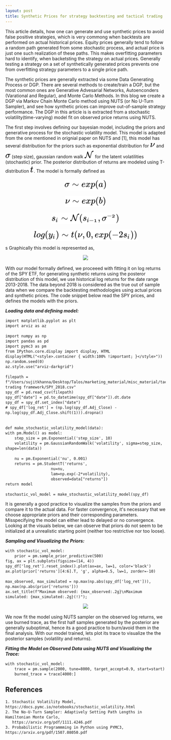 ```yaml
---
layout: post
title: Synthetic Prices for strategy backtesting and tactical trading
---
```


This article details, how one can generate and use synthetic prices to avoid false positive strategies, which is very commong when backtests are performed on actual historical prices. Equity prices generally tend to follow a random path generated from some stochastic process, and actual price is just one such realization of these paths. This makes overfitting parameters hard to identify, when backetsting the strategy on actual prices. Generally testing a strategy on a set of synthetically generated prices prevents one from overfitting strategy parameters to a single price path. 

The synthetic prices are generally extracted via some Data Generating Process or DGP. There are several methods to create/train a DGP, but the most common ones are Generative Advesarial Networks, Autoenconders (Varational and Regular), and Monte Carlo Methods. In this blog we create a DGP via Markov Chain Monte Carlo method using NUTS (or No U-Turn Sampler), and see how synthetic prices can improve out-of-sample strategy performance. The DGP in this article is is extracted from a stochastic volatility(time-varying) model fit on observed price returns using NUTS.

The first step involves defining our bayesian model, including the priors and generative process for the stochastic volatility model. This model is adapted from the one mentioned in orignial paper on NUTS and [1], this model has several distribution for the priors such as exponential distribution for <!-- $\nu$ --> <img style="transform: translateY(0.25em);" src="../svg/ugoBluQfTa.svg"/> and <!-- $\sigma$ --> <img style="transform: translateY(0.25em);" src="../svg/gpiPAzINaV.svg"/> (step size), gaussian random walk <!-- $\mathcal{N}$ --> <img style="transform: translateY(0.25em);" src="../svg/OnDwaYF0q7.svg"/> for the latent volatilities (stochastic) prior. The posterior distribution of returns are modeled using T-distribution <!-- $t$ --> <img style="transform: translateY(0.25em);" src="../svg/DNUlVb8IYt.svg"/>. The model is formally defined as <br/>

<!-- $\sigma \sim exp(a)$ --> <p align="center"><img  style="transform: translateY(0.25em);" src="../svg/F1w77g6nis.svg"/></p>
<!-- $\nu \sim exp(b)$ --> <p align="center"><img style="transform: translateY(0.25em);" src="../svg/7K86ZgtUlH.svg"/></p>
<!-- $s_{i} \sim \mathcal{N( s_{i-1}, \sigma^{-2})}$ --> <p align="center"><img style="transform: translateY(0.25em);" src="../svg/taaq159L8J.svg"/></p>

<!-- $log(y_{i}) \sim t(\nu, 0, exp(-2s_{i}))$ --><p align="center"> <img style="transform: translateY(0.25em);" src="../svg/ATfaCOQF8Q.svg"/></p>
s
Graphically this model is represented as, </br>

<p align="center"><img src="https://user-images.githubusercontent.com/71300644/93732430-4c7f3b80-fb9f-11ea-8a80-e36d7fb4a89c.png" height="200"></p>

With our model formally defined, we proceeed with fitting it on log returns of the SPY ETF, for generating synthetic returns using the posteror distribution of this model, we use historical log returns for the date range 2013-2018. The data beyond 2018 is considered as the true out of sample data when we compare the backtesting methodologies using actual prices and synthetic prices.
The code snippet below read the SPY prices, and defines the models with the priors.

***Loading data and defining model:***

    import matplotlib.pyplot as plt
    import arviz as az

    import numpy as np
    import pandas as pd
    import pymc3 as pm
    from IPython.core.display import display, HTML
    display(HTML("<style>.container { width:100% !important; }</style>"))
    np.random.seed(0)
    az.style.use("arviz-darkgrid")

    filepath = f"/Users/sujitkhanna/Desktop/Talos/marketing_material/misc_material/tactical trading framework/SPY_2018.csv"
    spy_df = pd.read_csv(filepath)
    spy_df["date"] = pd.to_datetime(spy_df["date"]).dt.date
    spy_df = spy_df.set_index("date")
    # spy_df['log_ret'] = (np.log(spy_df.Adj_Close) - np.log(spy_df.Adj_Close.shift(1))).dropna()


    def make_stochastic_volatility_model(data):
    with pm.Model() as model:
        step_size = pm.Exponential('step_size', 10)
        volatility = pm.GaussianRandomWalk('volatility', sigma=step_size, shape=len(data))
        
        nu = pm.Exponential('nu', 0.001)
        returns = pm.StudentT('returns',
                        nu=nu,
                        lam=np.exp(-2*volatility),
                        observed=data["returns"])
    return model

    stochastic_vol_model = make_stochastic_volatility_model(spy_df)

It is generally a good practice to visualize the samples from the priors and compare it to the actual data. For faster convergence, it's necessary that we choose appropriate priors and their corresponding parameters. Misspecifying the model can either lead to delayed or no convergence. Looking at the visuals below, we can observe that priors do not seem to be initialized at a unrealistic starting point (neither too restrictive nor too loose).

***Sampling and Visualizing the Priors:***

    with stochastic_vol_model:
        prior = pm.sample_prior_predictive(500)
    fig, ax = plt.subplots(figsize=(14, 4))
    spy_df['log_ret'].reset_index().plot(ax=ax, lw=1, color='black')
    ax.plot(prior['returns'][4:6].T, 'g', alpha=0.5, lw=1, zorder=-10)

    max_observed, max_simulated = np.max(np.abs(spy_df['log_ret'])), np.max(np.abs(prior['returns']))
    ax.set_title(f"Maximum observed: {max_observed:.2g}\nMaximum simulated: {max_simulated:.2g}(!)");

<p align="center"><img src="https://user-images.githubusercontent.com/71300644/93733376-1fcd2300-fba3-11ea-8b70-13a8bb60d4a9.png" height="200"></p>


We now fit the model using NUTS sampler on the observed log returns, we use burned trace, as the first half samples generated by the posterior are generally suboptimal, hence its a good practice to burn/avoid them in the final analysis. With our model trained, lets plot its trace to visualize the the posterior samples (volatility and returns).

***Fitting the Model on Observed Data using NUTS and Visualizing the Trace:***

    with stochastic_vol_model:
        trace = pm.sample(2000, tune=8000, target_accept=0.9, start=start)
        burned_trace = trace[4000:]










## References ##
    1. Stochastic Volatility Model, https://docs.pymc.io/notebooks/stochastic_volatility.html
    2. The No-U-Turn Sampler: Adaptively Setting Path Lengths in Hamiltonian Monte Carlo,
       https://arxiv.org/pdf/1111.4246.pdf
    3. Probabilistic Programmming in Python using PYMC3, https://arxiv.org/pdf/1507.08050.pdf


